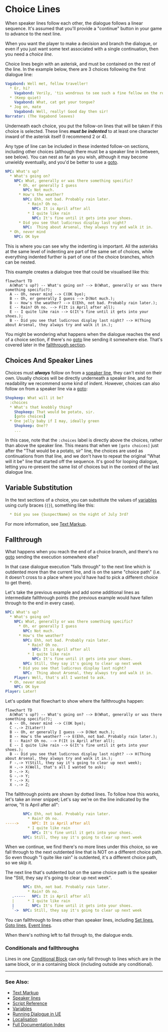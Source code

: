 # Choice Lines

When speaker lines follow each other, the dialogue follows a linear sequence. 
It's assumed that you'll provide a "continue" button in your game to advance to 
the next line. 

When you want the player to make a decision and branch the dialogue, or even if 
you just want some text associated with a single continuation, then you need a *choice line*.

Choice lines begin with an asterisk, and must be contained on the rest of the line.
In the example below, there are 3 choices following the first dialogue line:

```yaml
Vagabond: Well met, fellow traveller!
  * Er, hi?
    Vagabond: Verily, 'tis wondrous to see such a fine fellow on the road this morn!
  * (Keep quiet)
    Vagabond: What, cat got your tongue?
  * Jog on, mate
    Vagabond: Well, really! Good day then sir!
Narrator: (The Vagabond leaves)
```

Underneath each choice, you put the follow-on lines that will be taken if this choice
is selected. These lines ***must be indented*** to at least one character inward of
the asterisk itself (I recommend 2 or 4).

Any type of line can be included in these indented follow-on sections, including
other choices (although there must be a speaker line in between, see below).
You can nest as far as you wish, although it may become unwieldy eventually,
and you'd be better to use a [goto](GotoLines.md).

```yaml
NPC: What's up?
  * What's going on?
    NPC: What, generally or was there something specific?
      * Oh, er generally I guess
        NPC: Not much.
      * How's the weather?
        NPC: Ehh, not bad. Probably rain later.
          * Rain? Oh no.
            NPC: It is April after all
          * I quite like rain
            NPC: It's fine until it gets into your shoes.
      * Did you see that ludicrous display last night?
        NPC:  Thing about Arsenal, they always try and walk it in.
  * Oh, never mind
    NPC: OK bye
```

This is where you can see why the indenting is important. All the asterisks at
the same level of indenting are part of the same set of choices, while everything
indented further is part of one of the choice branches, which can be nested. 

This example creates a dialogue tree that could be visualised like this:

```mermaid
flowchart TD
  A(What's up?) -- What's going on? --> B(What, generally or was there something specific?);
  A -- Oh, never mind --> C(OK bye);
  B -- Oh, er generally I guess --> D(Not much.);
  B -- How's the weather? --> E(Ehh, not bad. Probably rain later.);
  E -- Rain? Oh no. --> F(It is April after all);
  E -- I quite like rain --> G(It's fine until it gets into your shoes.);
  B -- Did you see that ludicrous display last night? --> H(Thing about Arsenal, they always try and walk it in.);
```

You might be wondering what happens when the dialogue reaches the end of a
choice section, if there's no [goto](GotoLines.md) line sending it somewhere else. 
That's covered later in the [fallthrough section](#fallthrough).

## Choices And Speaker Lines

Choices must ***always*** follow on from a [speaker line](SpeakerLines.md), they can't
exist on their own. Usually choices will be directly underneath a speaker line, and for 
readability we recommend some kind of indent. However, choices can also follow on from a speaker line via a 
[goto](GotoLines.md):

```yaml
Shopkeep: What will it be?
  :choices
  * What's that knobbly thing?
    Shopkeep: That would be potato, sir. 
    [goto choices]
  * One jelly baby if I may, ideally green
    Shopkeep: One??
    ...
```

In this case, note that the `:choices` label is directly above the choices,
rather than above the speaker line. This means that when we `[goto choices]`
just after the "That would be a potato, sir" line, the choices are used as 
continuations from that line, and we don't have to repeat the original "What will it be"
line that started off the sequence. It's good for looping dialogue, letting you
re-present the same list of choices but in the context of the last dialogue line.

## Variable Substitution

In the text sections of a choice, you can substitute the values of [variables](Variables.md)
using curly braces (`{}`), something like this:

```yaml
  * Did you see {SuspectName} on the night of July 3rd?
```

For more information, see [Text Markup](TextMarkup.md).

## Fallthrough

What happens when you reach the end of a choice branch, and there's no [goto](GotoLines.md)
sending the execution somewhere else?

In that case dialogue execution "falls through" to the next line which is outdented
more than the current line, and is on the same "choice path" (i.e. it doesn't
cross to a place where you'd have had to pick a different choice to get there).

Let's take the previous example and add some additional lines as intermediate fallthrough points
(the previous example would have fallen through to the end in every case).

```yaml
NPC: What's up?
  * What's going on?
    NPC: What, generally or was there something specific?
      * Oh, er generally I guess
        NPC: Not much.
      * How's the weather?
        NPC: Ehh, not bad. Probably rain later.
          * Rain? Oh no.
            NPC: It is April after all
          * I quite like rain
            NPC: It's fine until it gets into your shoes.
        NPC: Still, they say it's going to clear up next week
      * Did you see that ludicrous display last night?
        NPC:  Thing about Arsenal, they always try and walk it in.
    Player: Well, that's all I wanted to ask.
  * Oh, never mind
    NPC: OK bye
Player: Later!
```

Let's update that flowchart to show where the fallthroughs happen:

```mermaid
flowchart TD
  A(What's up?) -- What's going on? --> B(What, generally or was there something specific?);
  A -- Oh, never mind --> C(OK bye);
  C -.-> Z(Later!)
  B -- Oh, er generally I guess --> D(Not much.);
  B -- How's the weather? --> E(Ehh, not bad. Probably rain later.);
  E -- Rain? Oh no. --> F(It is April after all);
  E -- I quite like rain --> G(It's fine until it gets into your shoes.);
  B -- Did you see that ludicrous display last night? --> H(Thing about Arsenal, they always try and walk it in.);
  F -.-> Y(Still, they say it's going to clear up next week);
  H -.-> X(Well, that's all I wanted to ask);
  D -.-> X;
  G -.-> Y;
  Y -.-> X;
  X -.-> Z;
```

The fallthrough points are shown by dotted lines. To follow how this works, 
let's take an inner snippet; Let's say we're on the line indicated by the arrow, "It is April after all":

```yaml
        NPC: Ehh, not bad. Probably rain later.
          * Rain? Oh no.
----->      NPC: It is April after all
          * I quite like rain
            NPC: It's fine until it gets into your shoes.        
        NPC: Still, they say it's going to clear up next week
```

When we continue, we find there's no more lines under this choice, so we fall
through to the next outdented line that is NOT on a different choice path.
So even though "I quite like rain" is outdented, it's a different choice path, 
so we skip it. 

The next line that's outdented but on the same choice path is the speaker line
"Still, they say it's going to clear up next week".

```yaml
        NPC: Ehh, not bad. Probably rain later.
          * Rain? Oh no.
   .-----   NPC: It is April after all
   |      * I quite like rain
   |        NPC: It's fine until it gets into your shoes.        
   `->  NPC: Still, they say it's going to clear up next week
```

You can fallthrough to lines other than speaker lines, including [Set lines](SetLines.md), 
[Goto lines](GotoLines.md), [Event lines](EventLines.md). 

When there's nothing left to fall through to, the dialogue ends.

### Conditionals and fallthroughs

Lines in one [Conditional Block](ConditionalLines.md) can only fall through to 
lines which are in the same block, or in a containing block (including outside 
any conditional).

---

### See Also:
* [Text Markup](TextMarkup.md)
* [Speaker lines](SpeakerLines.md)
* [Script Reference](ScriptReference.md)
* [Variables](Variables.md)
* [Running Dialogue in UE](RunningDialogue.md)
* [Localisation](Localisation.md)
* [Full Documentation Index](../Index.md)